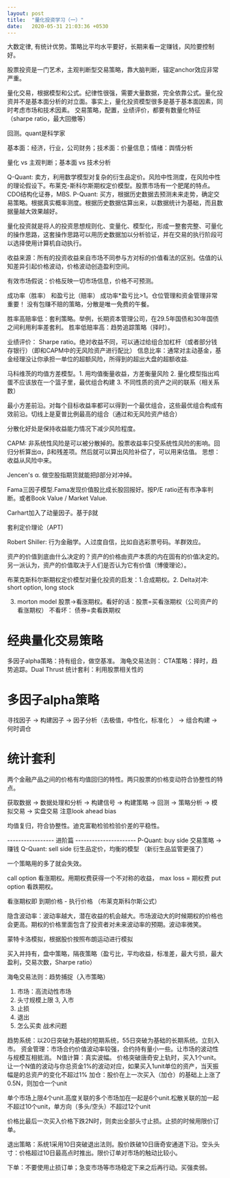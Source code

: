 ```yaml
---
layout: post
title:  "量化投资学习（一）"
date:   2020-05-31 21:03:36 +0530
---
```


大数定律, 有统计优势。策略比平均水平要好，长期来看一定赚钱，风险要控制好。

股票投资是一门艺术，主观判断型交易策略，靠大脑判断，锚定anchor效应非常严重。

量化交易，根据模型和公式。纪律性很强，需要大量数据，完全依靠公式。量化投资并不是基本面分析的对立面。事实上，量化投资模型很多是基于基本面因素，同时考虑市场和技术因素。
交易策略，配置，业绩评价，都要有数量化特征  （sharpe ratio，最大回撤等）

回测。quant是科学家

基本面：经济，行业，公司财务；技术面：价量信息；情绪：舆情分析

量化 vs 主观判断；基本面 vs 技术分析

Q-Quant: 卖方，利用数学模型对复杂的衍生品定价。风险中性测度，在风险中性的理论假设下。布莱克-斯科尔斯期权定价模型。股票市场有一个肥尾的特点。CDO结构化证券，MBS.
P-Quant: 买方，根据历史数据去预测未来走势，确定交易策略。根据真实概率测度。根据历史数据估算出来，以数据统计为基础，而且数据量越大效果越好。

量化投资就是将人的投资思想规则化、变量化、模型化，形成一整套完整、可量化的操作思路，这套操作思路可以用历史数据加以分析验证，并在交易的执行阶段可以选择使用计算机自动执行。

收益来源：所有的投资收益来自市场不同参与方对标的价值看法的区别。估值的认知差异引起价格波动，价格波动创造盈利空间。

有效市场假说：价格反映一切市场信息，价格不可预测。

成功率（胜率） 和盈亏比（赔率） 成功率*盈亏比>1。仓位管理和资金管理非常重要！
没有包赚不赔的策略，分散是唯一免费的午餐。

胜率高赔率低：套利策略。举例，长期资本管理公司，在29.5年国债和30年国债之间利用利率差套利。
胜率低赔率高：趋势追踪策略（择时）。

业绩评价： Sharpe ratio。绝对收益不同，可以通过给组合加杠杆（或者部分钱存银行）（即和CAPM中的无风险资产进行配比）
信息比率：通常对主动基金，基金经理没让你承担一单位的超额风险，所得到的超出大盘的超额收益.

马科维茨的均值方差模型。1. 用均值衡量收益，方差衡量风险 2. 量化模型指出鸡蛋不应该放在一个篮子里，最优组合构建 3.  不同性质的资产之间的联系（相关系数）

最小方差前沿。对每个目标收益率都可以得到一个最优组合，这些最优组合构成有效前沿。切线上是夏普比例最高的组合（通过和无风险资产结合）

分散化好处是保持收益能力情况下减少风险程度。

CAPM: 非系统性风险是可以被分散掉的。股票收益率只受系统性风险的影响。回归分析算出α，β和残差项。然后就可以算出风险补偿了，可以用来估值。
思想：收益从风险中来。

Jencen's α. 做空股指期货就能把β部分对冲掉。

Fama三因子模型.Fama发现价值股比成长股回报好。按P/E ratio还有市净率判断。或者Book Value / Market Value.

Carhart加入了动量因子。基于β就

套利定价理论（APT)

Robert Shiller: 行为金融学。人过度自信，比如自选彩票号码。羊群效应。

资产的价值到底由什么决定的？资产的价格由资产本质的内在固有的价值决定的。另一派认为，资产的价值取决于人们是否认为它有价值（博傻理论）。

布莱克斯科尔斯期权定价模型对量化投资的启发：1.合成期权。2. Delta对冲: short option, long stock

3. morton model 股票->看涨期权。看好的话：股票=买看涨期权（公司资产的看涨期权）  不看坏： 债券=卖看跌期权

# 经典量化交易策略
多因子alpha策略：持有组合，做空基准。
海龟交易法则：
CTA策略：择时，趋势追踪。Dual Thrust
统计套利：利用股票相关性的

# 多因子alpha策略
寻找因子 -> 构建因子 -> 因子分析（去极值，中性化，标准化 ） -> 组合构建 -> 何时调仓

# 统计套利
两个金融产品之间的价格有均值回归的特性。两只股票的价格变动符合协整性的特点。

获取数据 -> 数据处理和分析 -> 构建信号 -> 构建策略 -> 回测 -> 策略分析 -> 模拟交易 -> 实盘交易
注意look ahead bias

均值复归，符合协整性。迪克富勒检验检验价差的平稳性。

----------------- 进阶篇 ----------------------
P-Quant: buy side 交易策略 -> 赚钱
Q-Quant: sell side 衍生品定价，均衡的模型 （新衍生品监管更强了）

一个策略用的多了就会失效。

call option 看涨期权。用期权费获得一个不对称的收益， max loss = 期权费
put option 看跌期权。

看涨期权即 到期价格 - 执行价格 （布莱克斯科尔斯公式）

隐含波动率：波动率越大，潜在收益的机会越大。市场波动大的时候期权的价格也会更高。期权的价格里面包含了投资者对未来波动率的预期。波动率微笑。

蒙特卡洛模拟，根据股价按照布朗运动进行模拟

买入并持有，盘中策略，隔夜策略（盈亏比，平均收益，标准差，最大亏损，最大盈利，交易次数，Sharpe ratio）

海龟交易法则：趋势捕捉（入市策略）
1. 市场：高流动性市场
2. 头寸规模上限
3, 入市
4. 止损
5. 退出
6. 怎么买卖 战术问题

趋势系统：以20日突破为基础的短期系统，55日突破为基础的长期系统。立刻入市。
资金管理：市场合约价值波动率较强，合约持有量小一些。让市场的波动性与规模互相抵消。
N值计算：真实波幅。
价格突破唐奇安上轨时，买入1个unit。让一个N值的波动与你总资金1%的波动对应，如果买入1unit单位的资产，当天振幅是的总资产的变化不超过1%
加仓：股价在上一次买入（加仓）的基础上上涨了0.5N，则加仓一个unit

单个市场上限4个unit.高度关联的多个市场加在一起是6个unit.松散关联的加一起不超过10个unit，单方向（多头/空头）不超过12个unit

价格比最后一次买入价格下跌2N时，则卖出全部头寸止损。止损的时候用限价订单。

退出策略：系统1采用10日突破退出法则。股价跌破10日唐奇安通道下沿。空头头寸：价格超过10日最高点时推出。限价订单对市场的触动比较小。

下单：不要使用止损订单；急变市场等市场稳定下来之后再行动。买强卖弱。
